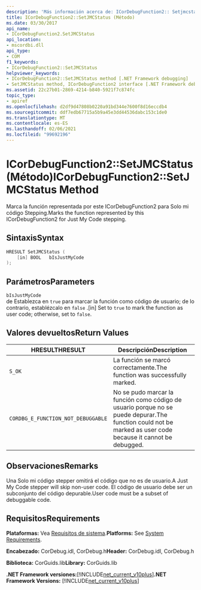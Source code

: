 ```yaml
---
description: 'Más información acerca de: ICorDebugFunction2:: Setjmcstatus ((método)'
title: ICorDebugFunction2::SetJMCStatus (Método)
ms.date: 03/30/2017
api_name:
- ICorDebugFunction2.SetJMCStatus
api_location:
- mscordbi.dll
api_type:
- COM
f1_keywords:
- ICorDebugFunction2::SetJMCStatus
helpviewer_keywords:
- ICorDebugFunction2::SetJMCStatus method [.NET Framework debugging]
- SetJMCStatus method, ICorDebugFunction2 interface [.NET Framework debugging]
ms.assetid: 22c27b01-2869-4214-b840-5921f7c874fc
topic_type:
- apiref
ms.openlocfilehash: d2df9d47808b0220a91bd344e7600f8d16eccdb4
ms.sourcegitcommit: ddf7edb67715a5b9a45e3dd44536dabc153c1de0
ms.translationtype: MT
ms.contentlocale: es-ES
ms.lasthandoff: 02/06/2021
ms.locfileid: "99692196"
---
```

# <a name="icordebugfunction2setjmcstatus-method"></a><span data-ttu-id="23f30-103">ICorDebugFunction2::SetJMCStatus (Método)</span><span class="sxs-lookup"><span data-stu-id="23f30-103">ICorDebugFunction2::SetJMCStatus Method</span></span>

<span data-ttu-id="23f30-104">Marca la función representada por este ICorDebugFunction2 para Solo mi código Stepping.</span><span class="sxs-lookup"><span data-stu-id="23f30-104">Marks the function represented by this ICorDebugFunction2 for Just My Code stepping.</span></span>  
  
## <a name="syntax"></a><span data-ttu-id="23f30-105">Sintaxis</span><span class="sxs-lookup"><span data-stu-id="23f30-105">Syntax</span></span>  
  
```cpp  
HRESULT SetJMCStatus (  
    [in] BOOL   bIsJustMyCode  
);  
```  
  
## <a name="parameters"></a><span data-ttu-id="23f30-106">Parámetros</span><span class="sxs-lookup"><span data-stu-id="23f30-106">Parameters</span></span>  

 `bIsJustMyCode`  
 <span data-ttu-id="23f30-107">de Establezca en `true` para marcar la función como código de usuario; de lo contrario, establézcalo en `false` .</span><span class="sxs-lookup"><span data-stu-id="23f30-107">[in] Set to `true` to mark the function as user code; otherwise, set to `false`.</span></span>  
  
## <a name="return-values"></a><span data-ttu-id="23f30-108">Valores devueltos</span><span class="sxs-lookup"><span data-stu-id="23f30-108">Return Values</span></span>  
  
|<span data-ttu-id="23f30-109">HRESULT</span><span class="sxs-lookup"><span data-stu-id="23f30-109">HRESULT</span></span>|<span data-ttu-id="23f30-110">Descripción</span><span class="sxs-lookup"><span data-stu-id="23f30-110">Description</span></span>|  
|-------------|-----------------|  
|`S_OK`|<span data-ttu-id="23f30-111">La función se marcó correctamente.</span><span class="sxs-lookup"><span data-stu-id="23f30-111">The function was successfully marked.</span></span>|  
|`CORDBG_E_FUNCTION_NOT_DEBUGGABLE`|<span data-ttu-id="23f30-112">No se pudo marcar la función como código de usuario porque no se puede depurar.</span><span class="sxs-lookup"><span data-stu-id="23f30-112">The function could not be marked as user code because it cannot be debugged.</span></span>|  
  
## <a name="remarks"></a><span data-ttu-id="23f30-113">Observaciones</span><span class="sxs-lookup"><span data-stu-id="23f30-113">Remarks</span></span>  

 <span data-ttu-id="23f30-114">Una Solo mi código stepper omitirá el código que no es de usuario.</span><span class="sxs-lookup"><span data-stu-id="23f30-114">A Just My Code stepper will skip non-user code.</span></span> <span data-ttu-id="23f30-115">El código de usuario debe ser un subconjunto del código depurable.</span><span class="sxs-lookup"><span data-stu-id="23f30-115">User code must be a subset of debuggable code.</span></span>  
  
## <a name="requirements"></a><span data-ttu-id="23f30-116">Requisitos</span><span class="sxs-lookup"><span data-stu-id="23f30-116">Requirements</span></span>  

 <span data-ttu-id="23f30-117">**Plataformas:** Vea [Requisitos de sistema](../../get-started/system-requirements.md).</span><span class="sxs-lookup"><span data-stu-id="23f30-117">**Platforms:** See [System Requirements](../../get-started/system-requirements.md).</span></span>  
  
 <span data-ttu-id="23f30-118">**Encabezado:** CorDebug.idl, CorDebug.h</span><span class="sxs-lookup"><span data-stu-id="23f30-118">**Header:** CorDebug.idl, CorDebug.h</span></span>  
  
 <span data-ttu-id="23f30-119">**Biblioteca:** CorGuids.lib</span><span class="sxs-lookup"><span data-stu-id="23f30-119">**Library:** CorGuids.lib</span></span>  
  
 <span data-ttu-id="23f30-120">**.NET Framework versiones:**[!INCLUDE[net_current_v10plus](../../../../includes/net-current-v10plus-md.md)]</span><span class="sxs-lookup"><span data-stu-id="23f30-120">**.NET Framework Versions:** [!INCLUDE[net_current_v10plus](../../../../includes/net-current-v10plus-md.md)]</span></span>
